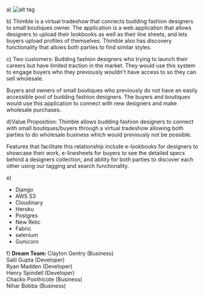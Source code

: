 a) ![alt tag](https://scontent-ord1-1.xx.fbcdn.net/hphotos-xpf1/v/t1.0-9/10955798_442191625934454_329941002968966008_n.png?oh=626583af16c798e87f0eaf4bb29081dc&oe=55F5D024)

b) Thimble is a virtual tradeshow that connects budding fashion designers to small boutiques owner. The application is a web application that allows designers to upload their lookbooks as well as their line sheets, and lets buyers upload profiles of themselves. Thimble also has discovery functionality that allows both parties to find similar styles.

c) Two customers: Budding fashion designers who trying to launch their careers but have limited traction in the market. They would use this system to engage buyers who they previously wouldn't have access to so they can sell wholesale.

Buyers and owners of small boutiques who previously do not have an easily accessible pool of budding fashion designers. The buyers and boutiques would use this application to connect with new designers and make wholesale purchases. 

d)Value Proposition: Thimble allows budding fashion designers to connect with small boutiques/buyers through a virtual tradeshow allowing both parties to do wholesale business which would previously not be possible. 

Features that facilitate this relationship include e-lookbooks for designers to showcase their work, e-linesheets for buyers to see the detailed specs behind a designers collection, and ability for both parties to discover each other using our tagging and search functionality. 

e)
- Django
- AWS S3
- Cloudinary
- Heroku 
- Postgres
- New Relic 
- Fabric 
- selenium
- Gunicorn

f)
<b>Dream Team: </b>
Clayton Gentry (Business)<br>
Salil Gupta (Developer)<br>
Ryan Madden (Developer)<br>
Henry Spindell (Developer)<br>
Chacko Poothicote (Business)<br>
Nihar Bobba (Business)<br>
